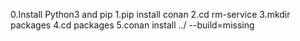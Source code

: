 0.Install Python3 and pip
1.pip install conan
2.cd rm-service
3.mkdir packages
4.cd packages 
5.conan install ../ --build=missing

